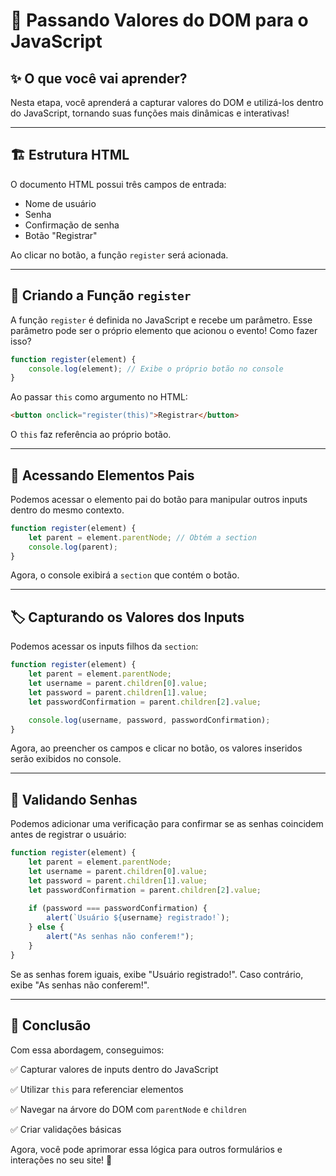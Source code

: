 # 📌 Passando Valores do DOM para o JavaScript

## ✨ O que você vai aprender?
Nesta etapa, você aprenderá a capturar valores do DOM e utilizá-los dentro do JavaScript, tornando suas funções mais dinâmicas e interativas!

---

## 🏗️ Estrutura HTML
O documento HTML possui três campos de entrada:
- Nome de usuário
- Senha
- Confirmação de senha
- Botão "Registrar"

Ao clicar no botão, a função `register` será acionada.

---

## 🚀 Criando a Função `register`
A função `register` é definida no JavaScript e recebe um parâmetro. Esse parâmetro pode ser o próprio elemento que acionou o evento! Como fazer isso?

```js
function register(element) {
    console.log(element); // Exibe o próprio botão no console
}
```

Ao passar `this` como argumento no HTML:
```html
<button onclick="register(this)">Registrar</button>
```
O `this` faz referência ao próprio botão.

---

## 📌 Acessando Elementos Pais
Podemos acessar o elemento pai do botão para manipular outros inputs dentro do mesmo contexto.

```js
function register(element) {
    let parent = element.parentNode; // Obtém a section
    console.log(parent);
}
```
Agora, o console exibirá a `section` que contém o botão.

---

## 🏷️ Capturando os Valores dos Inputs
Podemos acessar os inputs filhos da `section`:

```js
function register(element) {
    let parent = element.parentNode;
    let username = parent.children[0].value;
    let password = parent.children[1].value;
    let passwordConfirmation = parent.children[2].value;

    console.log(username, password, passwordConfirmation);
}
```
Agora, ao preencher os campos e clicar no botão, os valores inseridos serão exibidos no console.

---

## 🔄 Validando Senhas
Podemos adicionar uma verificação para confirmar se as senhas coincidem antes de registrar o usuário:

```js
function register(element) {
    let parent = element.parentNode;
    let username = parent.children[0].value;
    let password = parent.children[1].value;
    let passwordConfirmation = parent.children[2].value;
    
    if (password === passwordConfirmation) {
        alert(`Usuário ${username} registrado!`);
    } else {
        alert("As senhas não conferem!");
    }
}
```

Se as senhas forem iguais, exibe "Usuário registrado!". Caso contrário, exibe "As senhas não conferem!".

---

## 🎯 Conclusão
Com essa abordagem, conseguimos:

✅ Capturar valores de inputs dentro do JavaScript

✅ Utilizar `this` para referenciar elementos

✅ Navegar na árvore do DOM com `parentNode` e `children`

✅ Criar validações básicas

Agora, você pode aprimorar essa lógica para outros formulários e interações no seu site! 🚀

